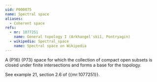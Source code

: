 ```yaml
---
uid: P000075
name: Spectral space
aliases:
  - Coherent space
refs:
  - mr: 1077251
    name: General topology I (Arkhangelʹskiĭ, Pontryagin)
  - wikipedia: Spectral_space
    name: Spectral space on Wikipedia
---
```

A {P16} {P73} space for which the collection of compact open subsets is
closed under finite intersections and forms a base for the topology.

See example 21, section 2.6 of {{mr:1077251}}.
